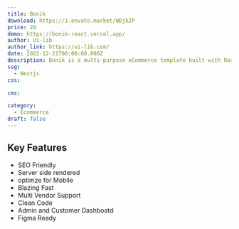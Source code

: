 ```yaml
---
title: Bonik
download: https://1.envato.market/WDjk2P
price: 29
demo: https://bonik-react.vercel.app/
author: Ui-lib
author_link: https://ui-lib.com/
date: 2022-12-21T00:00:00.000Z
description: Bonik is a multi-purpose eCommerce template built with React Next.js aiming at faster performance, high code quality & SEO, etc.
ssg:
  - Nextjs
css:

cms:

category:
  - Ecommerce
draft: false
---
```


## Key Features

- SEO Friendly
- Server side rendered
- optimze for Mobile
- Blazing Fast
- Multi Vendor Support
- Clean Code
- Admin and Customer Dashboatd
- Figma Ready
